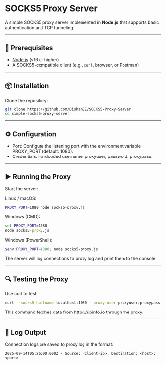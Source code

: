 # SOCKS5 Proxy Server

A simple SOCKS5 proxy server implemented in **Node.js** that supports basic authentication and TCP tunneling.

---

## 🚀 Prerequisites
- [Node.js](https://nodejs.org/) (v16 or higher)
- A SOCKS5-compatible client (e.g., `curl`, browser, or Postman)

---

## 📦 Installation

Clone the repository:

```bash
git clone https://github.com/DishanSE/SOCKS5-Proxy-Server
cd simple-socks5-proxy-server
```
---

## ⚙️ Configuration

- Port: Configure the listening port with the environment variable PROXY_PORT (default: 1080).
- Credentials: Hardcoded username: proxyuser, password: proxypass.

---

## ▶️ Running the Proxy

Start the server:

Linux / macOS:
```bash
PROXY_PORT=1080 node socks5-proxy.js
```

Windows (CMD):
```bat
set PROXY_PORT=1080
node socks5-proxy.js
```

Windows (PowerShell):
```powershell
$env:PROXY_PORT=1080; node socks5-proxy.js
```

The server will log connections to proxy.log and print them to the console.

--- 

## 🔍 Testing the Proxy

Use curl to test:
```bash
curl --socks5-hostname localhost:1080 --proxy-user proxyuser:proxypass https://ipinfo.io
```

This command fetches data from https://ipinfo.io through the proxy.

---

## 📝 Log Output

Connection logs are saved to proxy.log in the format:
```php-template
2025-09-14T05:26:00.000Z - Source: <client-ip>, Destination: <host>:<port>
```
